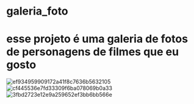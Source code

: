 # galeria_foto
# esse projeto é uma galeria de fotos de personagens de filmes que eu gosto 
![ef934959909172a41f8c7636b5632105](https://github.com/arthursath/galeria_foto/assets/162721917/149e14ec-2981-4c76-9bee-4ee17b1dec0b)
![cf445536e7fd33309f6ba078069b0a33](https://github.com/arthursath/galeria_foto/assets/162721917/a6789be1-41a6-4d54-ab48-146065167a8c)
![3fbd2723e12e9a259652ef3bb6bb566e](https://github.com/arthursath/galeria_foto/assets/162721917/01c55ab4-5648-4720-b3f8-337243700c98)
